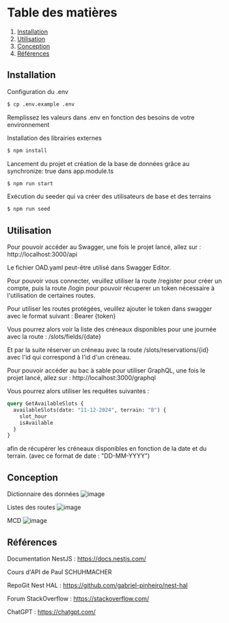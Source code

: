 # Table des matières

1. [Installation](#installation)
2. [Utilisation](#utilisation)
3. [Conception](#conception)
4. [Références](#références)

## Installation

Configuration du .env

```bash
$ cp .env.example .env
```

Remplissez les valeurs dans .env en fonction des besoins de votre environnement

Installation des librairies externes

```bash
$ npm install
```

Lancement du projet et création de la base de données grâce au synchronize: true dans app.module.ts

```bash
$ npm run start
```

Exécution du seeder qui va créer des utilisateurs de base et des terrains

```bash
$ npm run seed
```

## Utilisation

Pour pouvoir accéder au Swagger, une fois le projet lancé, allez sur : http://localhost:3000/api

Le fichier OAD.yaml peut-être utilisé dans Swagger Editor.

Pour pouvoir vous connecter, veuillez utiliser la route /register pour créer un compte, puis la route /login pour pouvoir récuperer un token nécessaire à l'utilisation de certaines routes.

Pour utiliser les routes protégées, veuillez ajouter le token dans swagger avec le format suivant : Bearer {token}

Vous pourrez alors voir la liste des créneaux disponibles pour une journée avec la route : /slots/fields/{date}

Et par la suite réserver un créneau avec la route /slots/reservations/{id} avec l'id qui correspond à l'id d'un créneau.

Pour pouvoir accéder au bac à sable pour utiliser GraphQL, une fois le projet lancé, allez sur : http://localhost:3000/graphql

Vous pourrez alors utiliser les requêtes suivantes :

```graphql
query GetAvailableSlots {
  availableSlots(date: "11-12-2024", terrain: "B") {
    slot_hour
    isAvailable
  }
}
```

afin de récupérer les créneaux disponibles en fonction de la date et du terrain. (avec ce format de date : "DD-MM-YYYY")

## Conception

Dictionnaire des données
![image](https://github.com/user-attachments/assets/adf4670e-4e50-4cb6-bf06-353a9a9e2cfd)

Listes des routes
![image](https://github.com/user-attachments/assets/22e2f9d8-798c-40b2-b658-d339518c10d1)

MCD
![image](https://github.com/user-attachments/assets/cbe5ac4f-52db-4947-941f-8ddd95443478)


## Références

Documentation NestJS : https://docs.nestjs.com/

Cours d'API de Paul SCHUHMACHER

RepoGit Nest HAL : https://github.com/gabriel-pinheiro/nest-hal

Forum StackOverflow : https://stackoverflow.com/

ChatGPT : https://chatgpt.com/
